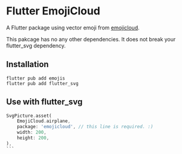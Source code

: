 # Flutter EmojiCloud

A Flutter package using vector emoji from [emojicloud](https://github.com/alohe/emojicloud).

This pakcage has no any other dependencies. It does not break your flutter_svg dependency.

## Installation

```
flutter pub add emojis
flutter pub add flutter_svg
```


## Use with flutter_svg

````dart
SvgPicture.asset(
    EmojiCloud.airplane,
    package: 'emojicloud', // this line is required. :)
    width: 200,
    height: 200,
),
```
